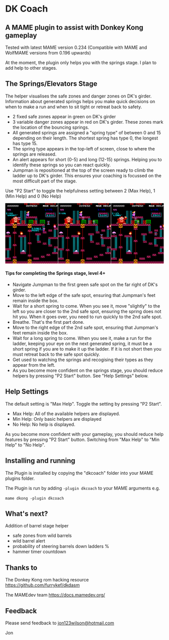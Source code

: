 # **DK Coach** #

## A MAME plugin to assist with Donkey Kong gameplay 

Tested with latest MAME version 0.234
(Compatible with MAME and WolfMAME versions from 0.196 upwards)

At the moment,  the plugin only helps you with the springs stage.  I plan to add help to other stages.


## The Springs/Elevators Stage

The helper visualises the safe zones and danger zones on DK's girder.  Information about generated springs helps you make quick decisions on when to make a run and when to sit tight or retreat back to safety.

 - 2 fixed safe zones appear in green on DK's girder
 - 3 variable danger zones appear in red on DK's girder.  These zones mark the location of the bouncing springs.
 - All generated springs are assigned a "spring type" of between 0 and 15 depending on their length.  The shortest spring has type 0,  the longest has type 15.
 - The spring type appears in the top-left of screen, close to where the springs are released.
 - An alert appears for short (0-5) and long (12-15) springs.  Helping you to identify these springs so you can react quickly.
 - Jumpman is repositioned at the top of the screen ready to climb the ladder up to DK's girder.  This ensures your coaching is focussed on the most difficult part of the stage.

Use "P2 Start" to toggle the helpfulness setting between 2 (Max Help), 1 (Min Help) and 0 (No Help)


![Screenshot](https://github.com/10yard/dkcoach/blob/master/screenshot.png)


#### Tips for completing the Springs stage, level 4+

 - Navigate Jumpman to the first green safe spot on the far right of DK's girder.
 - Move to the left edge of the safe spot, ensuring that Jumpman's feet remain inside the box.
 - Wait for a short spring to come.  When you see it, move "slightly" to the left so you are closer to the 2nd safe spot,  ensuring the spring does not hit you.  When it goes over, you need to run quickly to the 2nd safe spot.
 - Breathe.  That's the first part done.
 - Move to the right edge of the 2nd safe spot, ensuring that Jumpman's feet remain inside the box.
 - Wait for a long spring to come.  When you see it,  make a run for the ladder,  keeping your eye on the next generated spring, it must be a short spring if you are to make it up the ladder.  If it is not short then you must retreat back to the safe spot quickly. 
 - Get used to watching the springs and recogising their types as they appear from the left.
 - As you become more confident on the springs stage,  you should reduce helpers by pressing "P2 Start" button.  See "Help Settings" below.
 

## Help Settings

The default setting is "Max Help".  Toggle the setting by pressing "P2 Start".
  - Max Help: All of the available helpers are displayed.
  - Min Help: Only basic helpers are displayed
  - No Help: No help is displayed.

As you become more confident with your gameplay,  you should reduce help features by pressing "P2 Start" button.  Switching from "Max Help" to "Min Help" to "No Help".
   
 
## Installing and running
 
The Plugin is installed by copying the "dkcoach" folder into your MAME plugins folder.

The Plugin is run by adding `-plugin dkcoach` to your MAME arguments e.g.

```mame dkong -plugin dkcoach```  


## What's next?

Addition of barrel stage helper
 - safe zones from wild barrels
 - wild barrel alert 
 - probability of steering barrels down ladders % 
 - hammer timer countdown
 

## Thanks to

The Donkey Kong rom hacking resource
https://github.com/furrykef/dkdasm 

The MAMEdev team
https://docs.mamedev.org/


## Feedback

Please send feedback to jon123wilson@hotmail.com

Jon

